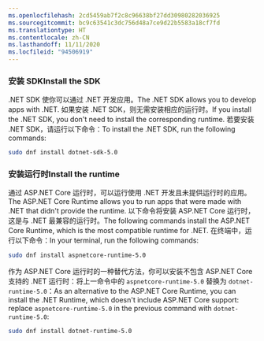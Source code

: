 ```yaml
---
ms.openlocfilehash: 2cd5459ab7f2c8c96638bf27dd30980282036925
ms.sourcegitcommit: bc9c63541c3dc756d48a7ce9d22b5583a18cf7fd
ms.translationtype: HT
ms.contentlocale: zh-CN
ms.lasthandoff: 11/11/2020
ms.locfileid: "94506919"
---
```


### <a name="install-the-sdk"></a><span data-ttu-id="3046b-101">安装 SDK</span><span class="sxs-lookup"><span data-stu-id="3046b-101">Install the SDK</span></span>

<span data-ttu-id="3046b-102">.NET SDK 使你可以通过 .NET 开发应用。</span><span class="sxs-lookup"><span data-stu-id="3046b-102">The .NET SDK allows you to develop apps with .NET.</span></span> <span data-ttu-id="3046b-103">如果安装 .NET SDK，则无需安装相应的运行时。</span><span class="sxs-lookup"><span data-stu-id="3046b-103">If you install the .NET SDK, you don't need to install the corresponding runtime.</span></span> <span data-ttu-id="3046b-104">若要安装 .NET SDK，请运行以下命令：</span><span class="sxs-lookup"><span data-stu-id="3046b-104">To install the .NET SDK, run the following commands:</span></span>

```bash
sudo dnf install dotnet-sdk-5.0
```

### <a name="install-the-runtime"></a><span data-ttu-id="3046b-105">安装运行时</span><span class="sxs-lookup"><span data-stu-id="3046b-105">Install the runtime</span></span>

<span data-ttu-id="3046b-106">通过 ASP.NET Core 运行时，可以运行使用 .NET 开发且未提供运行时的应用。</span><span class="sxs-lookup"><span data-stu-id="3046b-106">The ASP.NET Core Runtime allows you to run apps that were made with .NET that didn't provide the runtime.</span></span> <span data-ttu-id="3046b-107">以下命令将安装 ASP.NET Core 运行时，这是与 .NET 最兼容的运行时。</span><span class="sxs-lookup"><span data-stu-id="3046b-107">The following commands install the ASP.NET Core Runtime, which is the most compatible runtime for .NET.</span></span> <span data-ttu-id="3046b-108">在终端中，运行以下命令：</span><span class="sxs-lookup"><span data-stu-id="3046b-108">In your terminal, run the following commands:</span></span>

```bash
sudo dnf install aspnetcore-runtime-5.0
```

<span data-ttu-id="3046b-109">作为 ASP.NET Core 运行时的一种替代方法，你可以安装不包含 ASP.NET Core 支持的 .NET 运行时：将上一命令中的 `aspnetcore-runtime-5.0` 替换为 `dotnet-runtime-5.0`：</span><span class="sxs-lookup"><span data-stu-id="3046b-109">As an alternative to the ASP.NET Core Runtime, you can install the .NET Runtime, which doesn't include ASP.NET Core support: replace `aspnetcore-runtime-5.0` in the previous command with `dotnet-runtime-5.0`:</span></span>

```bash
sudo dnf install dotnet-runtime-5.0
```
